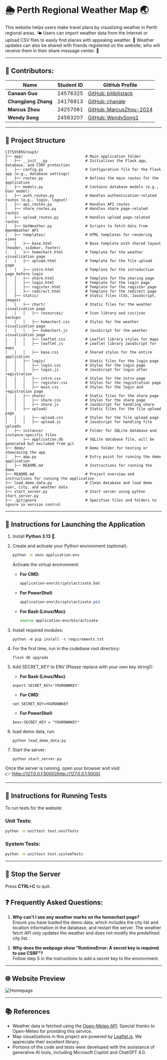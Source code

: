 # 🌦️ Perth Regional Weather Map 🌏

This website helps users make travel plans by visualizing weather in Perth regional areas. 🌤️ Users can import weather data from the Internet or upload CSV files to easily find places with appealing weather. 🌈 Weather updates can also be shared with friends registered on the website, who will receive them in their share message center. 📩

---

## 👥 Contributors:

| Name                     | Student ID | GitHub Profile                                   |
|--------------------------|------------|-------------------------------------------------|
| **Canaan Guo**           | 24576325   | [GitHub: bilibilistack](https://github.com/bilibilistack) |
| **Changjiang Zhang**     | 24176913   | [GitHub: chanale](https://github.com/chanale)   |
| **Marcus Zhou**          | 24257061   | [GitHub: MarcusZhou-2024](https://github.com/MarcusZhou-2024) |
| **Wendy Song**           | 24563207   | [GitHub: WendySong1](https://github.com/WendySong1) |

---

## 📂 Project Structure

```
CITS5505Group3/
├── app/                            # Main application folder
│   ├── __init__.py                 # Initializes the Flask app, database, and CSRF protection
│   ├── config.py                   # Configuration file for the Flask app (e.g., database settings)
│   ├── routes.py                   # Defines the main routes for the application
│   ├── models.py                   # Contains database models (e.g., User model)
│   ├── auth_routes.py              # Handles authentication-related routes (e.g., login, logout)
│   ├── api_routes.py               # Handles API routes 
│   ├── share_routes.py             # Handles share page-related routes 
│   ├── upload_routes.py            # Handles upload page-related routes 
│   ├── GetWeather.py               # Scripts to fetch data from OpenWeather API
│   ├── templates/                  # HTML templates for rendering views
│   │   ├── base.html               # Base template with shared layout (header, sidebar, footer)
│   │   ├── homechart.html          # Template for the weather visualization page
│   │   ├── upload.html             # Template for the file upload page
│   │   ├── intro.html              # Template for the introduction page before login
│   │   ├── share.html              # Template for the sharing page
│   │   ├── login.html              # Template for the login page
│   │   ├── register.html           # Template for the register page
│   │   ├── redirect.html           # Template for the redirect page
│   ├── static/                     # Static files (CSS, JavaScript, images)
│   │   ├── chart/                  # Static files for the weather visualization page
│   │   │   ├── resources/          # Icon library and csv/json backups
│   │   │   ├── homechart.css       # Styles for the weather visualization page
│   │   │   ├── homechart.js        # JavaScript for the weather visualization page
│   │   │   ├── leaflet.css         # Leaflet library styles for maps
│   │   │   ├── leaflet.js          # Leaflet library JavaScript for maps
│   │   │   ├── base.css            # Shared styles for the entire application
│   │   ├── login/                  # Static files for the login page
│   │   │   ├── login.css           # Styles for the login page
│   │   │   ├── login.js            # JavaScript for login after registration
│   │   │   ├── intro.css           # Styles for the intro page
│   │   │   ├── register.css        # Styles for the registration page
│   │   │   ├── main.css            # Styles for the login and registration page
│   │   ├── share/                  # Static files for the share page
│   │   │   ├── share.css           # Styles for the share page
│   │   │   ├── share.js            # JavaScript for handling share
│   │   ├── upload/                 # Static files for the file upload page
│   │   │   ├── upload.css          # Styles for the file upload page
│   │   │   ├── upload.js           # JavaScript for handling file uploads
│   ├── instance/                   # Folder for SQLite database and instance-specific files
│       ├── application.db          # SQLite database file, will be generated but excluded from git
├── demo/                           # Demo folder for testing or showcasing the app
│   ├── app.py                      # Entry point for running the demo application
│   ├── README.md                   # Instructions for running the demo
├── README.md                       # Project overview and instructions for running the application
├── load_demo_data.py               # Clean database and load demo user, city, and weather data
├── start_server.py                 # Start server using python start_server.py
├── .gitignore                      # Specifies files and folders to ignore in version control
```

---

## 🚀 Instructions for Launching the Application

1. Install **Python 3.13** 🐍.
2. Create and activate your Python environment (optional):  

    ```bash
    python -m venv application-env
    ```

    Activate the virtual environment:  

    - **For CMD**:  
      ```cmd
      application-env\Scripts\activate.bat
      ```

    - **For PowerShell**:  
      ```powershell
      application-env\Scripts\activate.ps1
      ```

    - **For Bash (Linux/Mac)**:  
      ```bash
      source application-env/bin/activate
      ```
3. Install required modules:  
    ```
    python -m pip install -r requirements.txt
    ```
4. For the first time, run in the codebase root directory:  
    ```
    flask db upgrade
    ```

5. Add SECRET_KEY to ENV (Please replace with your own key string!):

    - **For Bash (Linux/Mac)**:  
    ```
    export SECRET_KEY='YOUROWNKEY'
    ```
    - **For CMD**:  
    ```
    set SECRET_KEY=YOUROWNKEY
    ```
    - **For PowerShell**:  
    ```
    $env:SECRET_KEY = "YOUROWNKEY"
    ```

6.  load demo data, run:  
    ```
    python load_demo_data.py
    ```
7.  Start the server:  
    ```
    python start_server.py
    ```


Once the server is running, open your browser and visit:  
👉 [http://127.0.0.1:5000](http://127.0.0.1:5000)

---

## 🧪 Instructions for Running Tests

To run tests for the website:

### Unit Tests:
```bash
python -m unittest test.unitTests
```

### System Tests:
```bash
python -m unittest test.systemTests
```

---

## 🛑 Stop the Server

Press **CTRL+C** to quit.

## ❓ Frequently Asked Questions:

1. **Why can't I see any weather marks on the homechart page?**  
    Ensure you have loaded the demo data, which includes the city list and location information in the database, and restart the server. The weather fetch API only updates the weather and does not modify the predefined city list.

2. **Why does the webpage show "RuntimeError: A secret key is required to use CSRF"?**  
    Follow step 5 in the instructions to add a secret key to the environment.
---
## 🌐 Website Preview

![Homepage](introduction_images/Homepage.png)

---
## 📚 References

- Weather data is fetched using the [Open-Meteo API](https://open-meteo.com/). Special thanks to Open-Meteo for providing this service.
- Map visualizations in this project are powered by [Leaflet.js](https://leafletjs.com/). We appreciate their excellent library.
- Portions of the code and tests were developed with the assistance of generative AI tools, including Microsoft Copilot and ChatGPT 4.0.






